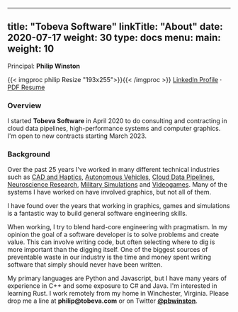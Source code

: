 
---
title: "Tobeva Software"
linkTitle: "About"
date: 2020-07-17
weight: 30
type: docs
menu:
  main:
    weight: 10
---

Principal: **Philip Winston**

{{< imgproc philip Resize "193x255">}}{{< /imgproc >}}
[LinkedIn Profile](http://linkedin.com/in/pwinston) &middot; [PDF Resume](/philip_winston_resume.pdf)

### Overview

I started **Tobeva Software** in April 2020 to do consulting and contracting in
cloud data pipelines, high-performance systems and computer graphics. I'm open
to new contracts starting March 2023.

### Background

Over the past 25 years I've worked in many different technical industries such
as [CAD and Haptics](/about/experience/cad), [Autonomous
Vehicles](/about/experience/cloud), [Cloud Data
Pipelines](/about/experience/cloud/), [Neuroscience
Research](/about/experience/neuroscience/), [Military
Simulations](/about/experience/simulations/) and
[Videogames](/about/experience/videogames/). Many of the systems I have worked
on have involved graphics, but not all of them.

I have found over the years that working in graphics, games and simulations
is a fantastic way to build general software engineering skills.

When working, I try to blend hard-core engineering with pragmatism. In my
opinion the goal of a software developer is to solve problems and create
value. This can involve writing code, but often selecting where to dig is
more important than the digging itself. One of the biggest sources of
preventable waste in our industry is the time and money spent writing
software that simply should never have been written.

My primary languages are Python and Javascript, but I have many years of
experience in C++ and some exposure to C# and Java. I'm interested in learning
Rust. I work remotely from my home in Winchester, Virginia. Please drop me a
line at **philip<img src="" width="0" height="0">@tobeva.com** or on Twitter
**[@pbwinston](https://twitter.com/pbwinston)**.
